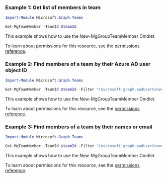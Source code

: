 ### Example 1: Get list of members in team

```powershellImport-Module Microsoft.Graph.Teams

Get-MgTeamMember -TeamId $teamId
```
This example shows how to use the New-MgGroupTeamMember Cmdlet.
To learn about permissions for this resource, see the [permissions reference](/graph/permissions-reference).

### Example 2: Find members of a team by their Azure AD user object ID

```powershellImport-Module Microsoft.Graph.Teams

Get-MgTeamMember -TeamId $teamId -Filter "(microsoft.graph.aadUserConversationMember/userId eq '73761f06-2ac9-469c-9f10-279a8cc267f9')"
```
This example shows how to use the New-MgGroupTeamMember Cmdlet.
To learn about permissions for this resource, see the [permissions reference](/graph/permissions-reference).

### Example 3: Find members of a team by their names or email

```powershellImport-Module Microsoft.Graph.Teams

Get-MgTeamMember -TeamId $teamId -Filter "(microsoft.graph.aadUserConversationMember/displayName eq 'Harry Johnson' or microsoft.graph.aadUserConversationMember/email eq 'admin@M365x987948.OnMicrosoft.com')"
```
This example shows how to use the New-MgGroupTeamMember Cmdlet.
To learn about permissions for this resource, see the [permissions reference](/graph/permissions-reference).

